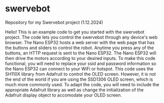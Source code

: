 # swervebot
Repository for my Swervebot project (1.12.2024)

Hello! This is an example code to get you started with the swervebot project. The code lets you control 
the swervebot through any device's web browser. The Nano ESP32 hosts a web server with the web page that has
the buttons and sliders to control the robot. Anytime you press any of the buttons, an HTTP request is
sent to the Nano ESP32. The Nano ESP32 will then drive the motors according to your desired inputs.
To make this code functional, you will need to replace your ssid and password information so the Nano ESP32
can connect to your WiFi or hotspot.
This code uses the SH110X library from Adafruit to control the OLED screen. However, it is not the end of the world
if you are using the SSD1306 OLED screen, which is much more commonly used. To adapt the code, you will need to include
the appropriate Adafruit library as well as change the initialization of the Adafruit display object to accomodate
your OLED screen.
